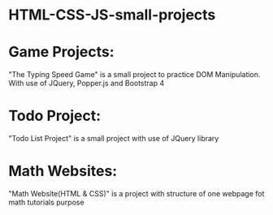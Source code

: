 # HTML-CSS-JS-small-projects
# Game Projects: 
"The Typing Speed Game" is a small project to practice DOM Manipulation. With use of JQuery, Popper.js and Bootstrap 4
# Todo Project:
"Todo List Project" is a small project with use of JQuery library
# Math Websites:
"Math Website(HTML & CSS)" is a project with structure of one webpage fot math tutorials purpose
